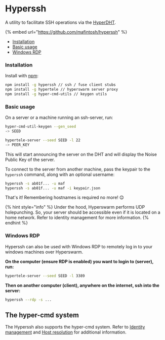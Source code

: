 # Hyperssh

A utility to facilitate SSH operations via the [HyperDHT](../building-blocks/hyperdht.md).

{% embed url="https://github.com/mafintosh/hyperssh" %}

* [Installation](hyperssh.md#installation)
* [Basic usage](hyperssh.md#basic-usage)
* [Windows RDP](hyperssh.md#windows-rdp)

### Installation

Install with [npm](https://www.npmjs.com/):

```bash
npm install -g hyperssh // ssh / fuse client stubs
npm install -g hypertele // hyperswarm server proxy
npm install -g hyper-cmd-utils // keygen utils
```

### Basic usage

On a server or a machine running an ssh-server, run:

```bash
hyper-cmd-util-keygen --gen_seed
-> SEED

hypertele-server --seed SEED -l 22
-> PEER_KEY
```

This will start announcing the server on the DHT and will display the Noise Public Key of the server.

To connect to the server from another machine, pass the keypair to the `hyperssh` command, along with an optional username:

```bash
hyperssh -s ab01f... -u maf
hyperssh -s ab01f... -u maf -i keypair.json
```

That's it! Remembering hostnames is required no more! 😌

{% hint style="info" %}
Under the hood, Hyperswarm performs UDP holepunching. So, your server should be accessible even if it is located on a home network. Refer to identity management for more information.
{% endhint %}

### Windows RDP

Hyperssh can also be used with Windows RDP to remotely log in to your windows machines over Hyperswarm.

**On the computer (ensure RDP is enabled) you want to login to (server), run:**

```bash
hypertele-server --seed SEED -l 3389
```

**Then on another computer (client), anywhere on the internet, ssh into the server:**

```bash
hyperssh --rdp -s ...
```

## The hyper-cmd system

The Hyperssh also supports the hyper-cmd system. Refer to [Identity management](https://github.com/prdn/hyper-cmd-docs/blob/main/identity.md) and [Host resolution](https://github.com/prdn/hyper-cmd-docs/blob/main/resolve.md) for additional information.
